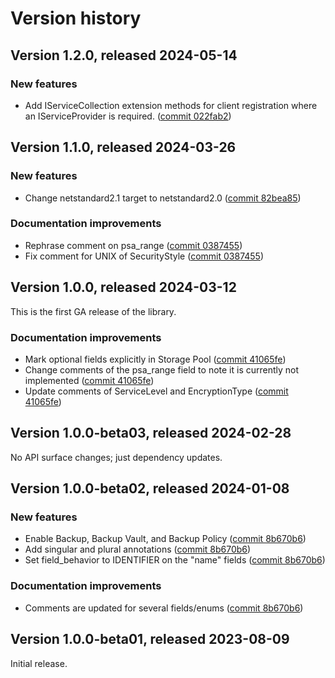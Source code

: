 # Version history

## Version 1.2.0, released 2024-05-14

### New features

- Add IServiceCollection extension methods for client registration where an IServiceProvider is required. ([commit 022fab2](https://github.com/googleapis/google-cloud-dotnet/commit/022fab203f28fb9c608972af7f8b83f571ae5694))

## Version 1.1.0, released 2024-03-26

### New features

- Change netstandard2.1 target to netstandard2.0 ([commit 82bea85](https://github.com/googleapis/google-cloud-dotnet/commit/82bea850661975b9750ac30753528cc9d2e05240))

### Documentation improvements

- Rephrase comment on psa_range ([commit 0387455](https://github.com/googleapis/google-cloud-dotnet/commit/038745567fb5baf838ac550c5733a08113a602df))
- Fix comment for UNIX of SecurityStyle ([commit 0387455](https://github.com/googleapis/google-cloud-dotnet/commit/038745567fb5baf838ac550c5733a08113a602df))

## Version 1.0.0, released 2024-03-12

This is the first GA release of the library.

### Documentation improvements

- Mark optional fields explicitly in Storage Pool ([commit 41065fe](https://github.com/googleapis/google-cloud-dotnet/commit/41065fe41d33abf18e9055cb6c079f80eaec571f))
- Change comments of the psa_range field to note it is currently not implemented ([commit 41065fe](https://github.com/googleapis/google-cloud-dotnet/commit/41065fe41d33abf18e9055cb6c079f80eaec571f))
- Update comments of ServiceLevel and EncryptionType ([commit 41065fe](https://github.com/googleapis/google-cloud-dotnet/commit/41065fe41d33abf18e9055cb6c079f80eaec571f))

## Version 1.0.0-beta03, released 2024-02-28

No API surface changes; just dependency updates.

## Version 1.0.0-beta02, released 2024-01-08

### New features

- Enable Backup, Backup Vault, and Backup Policy ([commit 8b670b6](https://github.com/googleapis/google-cloud-dotnet/commit/8b670b64bb211aaa66f436028024abe21d7f60dd))
- Add singular and plural annotations ([commit 8b670b6](https://github.com/googleapis/google-cloud-dotnet/commit/8b670b64bb211aaa66f436028024abe21d7f60dd))
- Set field_behavior to IDENTIFIER on the "name" fields ([commit 8b670b6](https://github.com/googleapis/google-cloud-dotnet/commit/8b670b64bb211aaa66f436028024abe21d7f60dd))

### Documentation improvements

- Comments are updated for several fields/enums ([commit 8b670b6](https://github.com/googleapis/google-cloud-dotnet/commit/8b670b64bb211aaa66f436028024abe21d7f60dd))

## Version 1.0.0-beta01, released 2023-08-09

Initial release.

